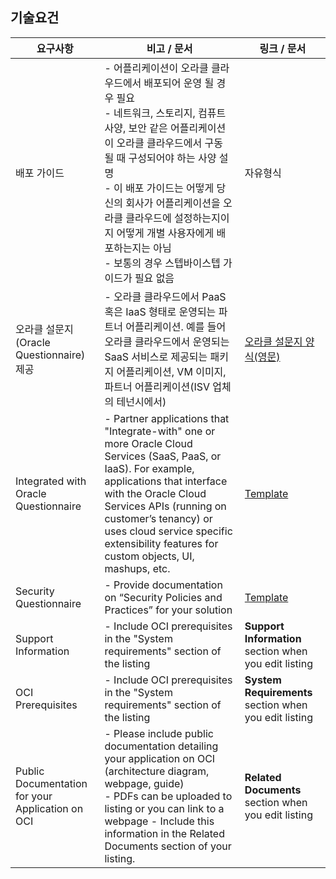 ## 기술요건

| 요구사항        | 비고 / 문서           | 링크 / 문서  |
| ------------- |-------------| -----|
| 배포 가이드      | - 어플리케이션이 오라클 클라우드에서 배포되어 운영 될 경우 필요 <br/> - 네트워크, 스토리지, 컴퓨트 사양, 보안 같은 어플리케이션이 오라클 클라우드에서 구동 될 때 구성되어야 하는 사양 설명 <br/>  - 이 배포 가이드는 어떻게 당신의 회사가 어플리케이션을 오라클 클라우드에 설정하는지이지 어떻게 개별 사용자에게 배포하는지는 아님 <br/> - 보통의 경우 스텝바이스텝 가이드가 필요 없음 | 자유형식 |
| 오라클 설문지(Oracle Questionnaire) 제공      | - 오라클 클라우드에서 PaaS 혹은 IaaS 형태로 운영되는 파트너 어플리케이션. 예를 들어 오라클 클라우드에서 운영되는 SaaS 서비스로 제공되는 패키지 어플리케이션, VM 이미지, 파트너 어플리케이션(ISV 업체의 테넌시에서)       |  [오라클 설문지 양식(영문)](https://partner.cloudmarketplace.oracle.com/partner/content?contentId=30117532) |
| Integrated with Oracle Questionnaire | - Partner applications that "Integrate-with" one or more Oracle Cloud Services (SaaS, PaaS, or IaaS). For example, applications that interface with the Oracle Cloud Services APIs (running on customer’s tenancy) or uses cloud service specific extensibility features for custom objects, UI, mashups, etc.       |    [Template](https://partner.cloudmarketplace.oracle.com/partner/content?contentId=30117505) |
| Security Questionnaire | - Provide documentation on “Security Policies and Practices” for your solution      |    [Template](https://partner.cloudmarketplace.oracle.com/partner/content?contentId=33821968) |
| Support Information | - Include OCI prerequisites in the "System requirements" section of the listing      |    **Support Information** section when you edit listing |
| OCI Prerequisites | - Include OCI prerequisites in the "System requirements" section of the listing      |    **System Requirements** section when you edit listing |
| Public Documentation for your Application on OCI | - Please include public documentation detailing your application on OCI (architecture diagram, webpage, guide) <br/> - PDFs can be uploaded to listing or you can link to a webpage - Include this information in the Related Documents section of your listing. |    **Related Documents** section when you edit listing |
